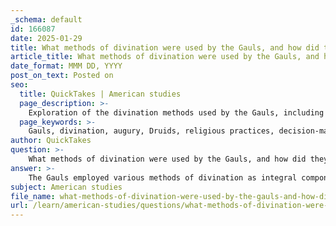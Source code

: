 ```yaml
---
_schema: default
id: 166087
date: 2025-01-29
title: What methods of divination were used by the Gauls, and how did they influence decision-making?
article_title: What methods of divination were used by the Gauls, and how did they influence decision-making?
date_format: MMM DD, YYYY
post_on_text: Posted on
seo:
  title: QuickTakes | American studies
  page_description: >-
    Exploration of the divination methods used by the Gauls, including augury and sacrificial practices, and their impact on decision-making in ancient Gaulish society.
  page_keywords: >-
    Gauls, divination, augury, Druids, religious practices, decision-making, sacrifices, omens, bird behavior, military campaigns, spiritual beliefs, social cohesion
author: QuickTakes
question: >-
    What methods of divination were used by the Gauls, and how did they influence decision-making?
answer: >-
    The Gauls employed various methods of divination as integral components of their religious practices, which significantly influenced their decision-making processes. One of the most notable methods was augury, which involved interpreting the signs and omens derived from the behavior of birds. This practice was common in many ancient cultures, but the Gauls had their unique interpretations and rituals surrounding it.\n\nAnother gruesome method of divination involved the selection of a person for sacrifice. The Gauls would interpret the convulsions and blood flow of the sacrificial victim as omens. This practice was believed to provide insights into significant decisions and events, such as the outcomes of battles or the fate of the community. The interpretation of these signs was often conducted by Druids, who held a prominent role in Gaulish society as religious leaders and advisors.\n\nThe influence of these divination practices on decision-making was profound. Leaders and warriors would often consult the Druids before embarking on military campaigns or making critical political decisions. The outcomes of divination rituals could sway public opinion and determine the course of action taken by the community. For instance, a favorable omen might encourage a leader to proceed with an attack, while an unfavorable sign could lead to caution or retreat.\n\nOverall, divination served not only as a means of seeking guidance from the divine but also as a tool for reinforcing social cohesion and authority within Gaulish society. The reliance on these practices reflected a deep cultural belief in the interconnectedness of the spiritual and material worlds, shaping the actions and beliefs of the Gauls in significant ways.
subject: American studies
file_name: what-methods-of-divination-were-used-by-the-gauls-and-how-did-they-influence-decisionmaking.md
url: /learn/american-studies/questions/what-methods-of-divination-were-used-by-the-gauls-and-how-did-they-influence-decisionmaking
---
```


&nbsp;